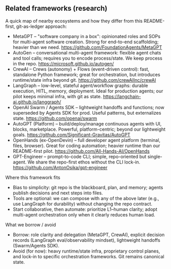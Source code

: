 
## Related frameworks (research)
A quick map of nearby ecosystems and how they differ from this README-first, git-as-ledger approach:

- MetaGPT – "software company in a box": opinionated roles and SOPs for multi-agent software creation. Strong for end-to-end scaffolding; heavier than we need. https://github.com/FoundationAgents/MetaGPT
- AutoGen – conversational multi-agent framework: flexible agent chats and tool calls; requires you to encode process/state. We keep process in the repo. https://microsoft.github.io/autogen/
- CrewAI – Crews (autonomy) + Flows (event-driven control): fast, standalone Python framework; great for orchestration, but introduces runtime/state infra beyond git. https://github.com/crewAIInc/crewAI
- LangGraph – low-level, stateful agent/workflow graphs: durable execution, HITL, memory, deployment. Ideal for production agents; our pilot keeps minimal infra, with git as state. https://langchain-ai.github.io/langgraph/
- OpenAI Swarm / Agents SDK – lightweight handoffs and functions; now superseded by Agents SDK for prod. Useful patterns, but externalizes state. https://github.com/openai/swarm
- AutoGPT (Platform) – build/deploy/manage continuous agents with UI, blocks, marketplace. Powerful, platform-centric; beyond our lightweight goals. https://github.com/Significant-Gravitas/AutoGPT
- OpenHands (ex-OpenDevin) – full developer agent platform (terminal, files, browser). Great for coding automation; heavier runtime than our README-first pilot. https://github.com/All-Hands-AI/OpenHands
- GPT-Engineer – prompt-to-code CLI; simple, repo-oriented but single-agent. We share the repo-first ethos without the CLI lock-in. https://github.com/AntonOsika/gpt-engineer

Where this framework fits
- Bias to simplicity: git repo is the blackboard, plan, and memory; agents publish decisions and next steps into files.
- Tools are optional: we can compose with any of the above later (e.g., use LangGraph for durability) without changing the repo contract.
- Start collaborative, then automate: prioritize L1–human clarity; adopt multi-agent orchestration only when it clearly reduces human load.

What we borrow / avoid
- Borrow: role clarity and delegation (MetaGPT, CrewAI), explicit decision records (LangGraph eval/observability mindset), lightweight handoffs (Swarm/Agents SDK).
- Avoid (for now): heavy runtime/state infra, proprietary control planes, and lock-in to specific orchestration frameworks. Git remains canonical state.